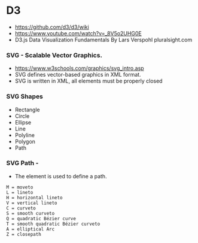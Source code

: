 # D3
- https://github.com/d3/d3/wiki
- https://www.youtube.com/watch?v=_8V5o2UHG0E
- D3.js Data Visualization Fundamentals By Lars Verspohl pluralsight.com

### SVG - Scalable Vector Graphics.
- https://www.w3schools.com/graphics/svg_intro.asp
- SVG defines vector-based graphics in XML format.
- SVG is written in XML, all elements must be properly closed

### SVG Shapes
- Rectangle <rect>
- Circle <circle>
- Ellipse <ellipse>
- Line <line>
- Polyline <polyline>
- Polygon <polygon>
- Path <path>
  
### SVG Path - <path>
- The <path> element is used to define a path.
```
M = moveto
L = lineto
H = horizontal lineto
V = vertical lineto
C = curveto
S = smooth curveto
Q = quadratic Bézier curve
T = smooth quadratic Bézier curveto
A = elliptical Arc
Z = closepath
```
